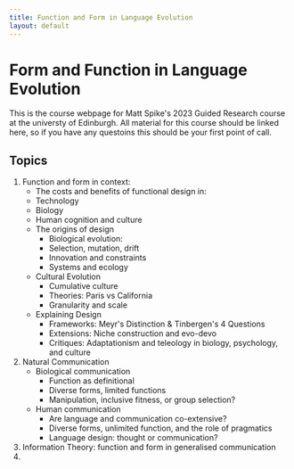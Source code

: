 ```yaml
---
title: Function and Form in Language Evolution
layout: default
---
```


# Form and Function in Language Evolution
This is the course webpage for Matt Spike's 2023 Guided Research course at the universty of Edinburgh.
All material for this course should be linked here, so if you have any questoins this should be your first point of call.

## Topics

1. Function and form in context:
	* The costs and benefits of functional design in:
 	* Technology
 	* Biology
 	* Human cognition and culture
	* The origins of design
		* Biological evolution:
		* Selection, mutation, drift
		* Innovation and constraints
		* Systems and ecology
	* Cultural Evolution
		* Cumulative culture
		* Theories: Paris vs California
		* Granularity and scale
	* Explaining Design
		* Frameworks: Meyr's Distinction & Tinbergen's 4 Questions
		* Extensions: Niche construction and evo-devo
		* Critiques: Adaptationism and teleology in biology, psychology, and culture
2. Natural Communication
	* Biological communication
		* Function as definitional
		* Diverse forms, limited functions
		* Manipulation, inclusive fitness, or group selection?
	* Human communication
		* Are language and communication co-extensive?
		* Diverse forms, unlimited function, and the role of pragmatics
		* Language design: thought or communication?
4.  Information Theory: function and form in generalised communication
5. 
  
